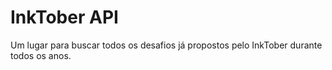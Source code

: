 # InkTober API
Um lugar para buscar todos os desafios já propostos pelo InkTober durante todos os anos.
